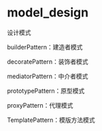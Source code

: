# model_design
设计模式


builderPattern：建造者模式

decoratePattern：装饰者模式

mediatorPattern：中介者模式

prototypePattern：原型模式

proxyPattern：代理模式

TemplatePattern：模版方法模式
